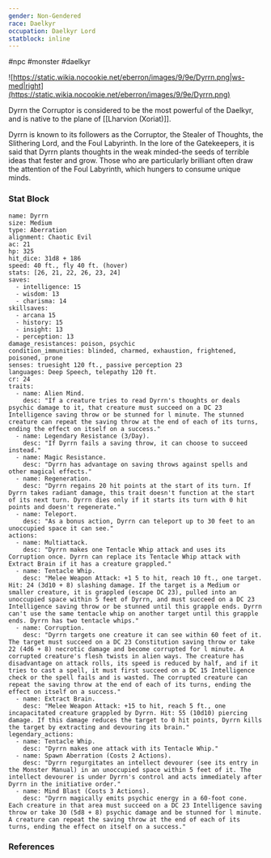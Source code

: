 ```yaml
---
gender: Non-Gendered
race: Daelkyr
occupation: Daelkyr Lord
statblock: inline
---
```

 #npc #monster #daelkyr 

![https://static.wikia.nocookie.net/eberron/images/9/9e/Dyrrn.png|ws-med|right](https://static.wikia.nocookie.net/eberron/images/9/9e/Dyrrn.png)

Dyrrn the Corruptor is considered to be the most powerful of the Daelkyr, and is native to the plane of [[Lharvion (Xoriat)]].

Dyrrn is known to its followers as the Corruptor, the Stealer of Thoughts, the Slithering Lord, and the Foul Labyrinth. In the lore of the Gatekeepers, it is said that Dyrrn plants thoughts in the weak minded-the seeds of terrible ideas that fester and grow. Those who are particularly brilliant often draw the attention of the Foul Labyrinth, which hungers to consume unique minds.

### Stat Block

```statblock
name: Dyrrn
size: Medium
type: Aberration
alignment: Chaotic Evil
ac: 21
hp: 325
hit_dice: 31d8 + 186
speed: 40 ft., fly 40 ft. (hover)
stats: [26, 21, 22, 26, 23, 24]
saves:
  - intelligence: 15
  - wisdom: 13
  - charisma: 14
skillsaves:
  - arcana 15
  - history: 15
  - insight: 13
  - perception: 13
damage_resistances: poison, psychic
condition_immunities: blinded, charmed, exhaustion, frightened, poisoned, prone
senses: truesight 120 ft., passive perception 23
languages: Deep Speech, telepathy 120 ft.
cr: 24
traits:
  - name: Alien Mind.
    desc: "If a creature tries to read Dyrrn's thoughts or deals psychic damage to it, that creature must succeed on a DC 23 Intelligence saving throw or be stunned for l minute. The stunned creature can repeat the saving throw at the end of each of its turns, ending the effect on itself on a success."
  - name: Legendary Resistance (3/Day).
    desc: "If Dyrrn fails a saving throw, it can choose to succeed instead."
  - name: Magic Resistance.
    desc: "Dyrrn has advantage on saving throws against spells and other magical effects."
  - name: Regeneration.
    desc: "Dyrrn regains 20 hit points at the start of its turn. If Dyrrn takes radiant damage, this trait doesn't function at the start of its next turn. Dyrrn dies only if it starts its turn with 0 hit points and doesn't regenerate."
  - name: Teleport.
    desc: "As a bonus action, Dyrrn can teleport up to 30 feet to an unoccupied space it can see."
actions:
  - name: Multiattack.
    desc: "Dyrrn makes one Tentacle Whip attack and uses its Corruption once. Dyrrn can replace its Tentacle Whip attack with Extract Brain if it has a creature grappled."
  - name: Tentacle Whip.
    desc: "Melee Weapon Attack: +1 5 to hit, reach 10 ft., one target. Hit: 24 (3d10 + 8) slashing damage. If the target is a Medium or smaller creature, it is grappled (escape DC 23), pulled into an unoccupied space within 5 feet of Dyrrn, and must succeed on a DC 23 Intelligence saving throw or be stunned until this grapple ends. Dyrrn can't use the same tentacle whip on another target until this grapple ends. Dyrrn has two tentacle whips."
  - name: Corruption.
    desc: "Dyrrn targets one creature it can see within 60 feet of it. The target must succeed on a DC 23 Constitution saving throw or take 22 (4d6 + 8) necrotic damage and become corrupted for l minute. A corrupted creature's flesh twists in alien ways. The creature has disadvantage on attack rolls, its speed is reduced by half, and if it tries to cast a spell, it must first succeed on a DC 15 Intelligence check or the spell fails and is wasted. The corrupted creature can repeat the saving throw at the end of each of its turns, ending the effect on itself on a success."
  - name: Extract Brain.
    desc: "Melee Weapon Attack: +15 to hit, reach 5 ft., one incapacitated creature grappled by Dyrrn. Hit: 55 (10d10) piercing damage. If this damage reduces the target to 0 hit points, Dyrrn kills the target by extracting and devouring its brain."
legendary_actions:
  - name: Tentacle Whip.
    desc: "Dyrrn makes one attack with its Tentacle Whip."
  - name: Spawn Aberration (Costs 2 Actions).
    desc: "Dyrrn regurgitates an intellect devourer (see its entry in the Monster Manual) in an unoccupied space within 5 feet of it. The intellect devourer is under Dyrrn's control and acts immediately after Dyrrn in the initiative order."
  - name: Mind Blast (Costs 3 Actions).
    desc: "Dyrrn magically emits psychic energy in a 60-foot cone. Each creature in that area must succeed on a DC 23 Intelligence saving throw or take 30 (5d8 + 8) psychic damage and be stunned for l minute. A creature can repeat the saving throw at the end of each of its turns, ending the effect on itself on a success."
```

### References
